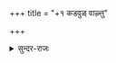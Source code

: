 +++
title = "+१ कडवुळ् वाऴ्त्तु"

+++

<details><summary>सुन्दर-राजः</summary>

उपोद्घात-विभागः॥
</details>
